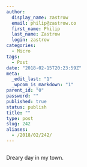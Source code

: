 ```yaml
---
author:
  display_name: zastrow
  email: philip@zastrow.co
  first_name: Philip
  last_name: Zastrow
  login: zastrow
categories:
  - Micro
tags:
  - Post
date: "2018-02-15T20:23:59Z"
meta:
  _edit_last: "1"
  _wpcom_is_markdown: "1"
parent_id: "0"
password: ""
published: true
status: publish
title: ""
type: post
slug: 242
aliases:
  - /2018/02/242/
---
```

<p><img src="/assets/2018/02/27881370_544552295916337_7389489248493109248_n.jpg" alt="" /></p>
<p>Dreary day in my town.</p>
